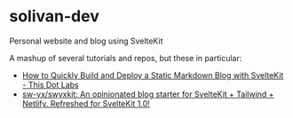 # solivan-dev

Personal website and blog using SvelteKit

A mashup of several tutorials and repos, but these in particular:

- [How to Quickly Build and Deploy a Static Markdown Blog with SvelteKit - This Dot Labs](https://www.thisdot.co/blog/how-to-quickly-build-and-deploy-a-static-markdown-blog-with-sveltekit)
- [sw-yx/swyxkit: An opinionated blog starter for SvelteKit + Tailwind + Netlify. Refreshed for SvelteKit 1.0!](https://github.com/sw-yx/swyxkit)
